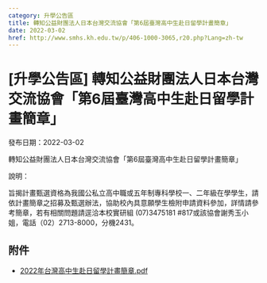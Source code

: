 ```yaml
---
category: 升學公告區
title: 轉知公益財團法人日本台灣交流協會「第6屆臺灣高中生赴日留學計畫簡章」
date: 2022-03-02
href: http://www.smhs.kh.edu.tw/p/406-1000-3065,r20.php?Lang=zh-tw
---
```


# [升學公告區] 轉知公益財團法人日本台灣交流協會「第6屆臺灣高中生赴日留學計畫簡章」

發布日期：2022-03-02

轉知公益財團法人日本台灣交流協會「第6屆臺灣高中生赴日留學計畫簡章」  
  
說明：  
  
旨揭計畫甄選資格為我國公私立高中職或五年制專科學校一、二年級在學學生，請依計畫簡章之招募及甄選辦法，協助校內具意願學生檢附申請資料參加，詳情請參考簡章，若有相關問題請逕洽本校實研組 (07)3475181 #817或該協會謝秀玉小姐，電話（02）2713-8000，分機2431。

## 附件

- [2022年台灣高中生赴日留學計畫簡章.pdf](https://www.smhs.kh.edu.tw/var/file/0/1000/attach/58/pta_2815_5211933_15114.pdf)
